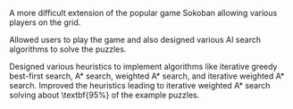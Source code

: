 A more difficult extension of the popular game Sokoban allowing various players on the grid. 

Allowed users to play the game and also designed various AI search algorithms to solve the puzzles. 

Designed various heuristics to implement algorithms like iterative greedy best-first search, A* search, weighted A* search, and iterative weighted A* search. Improved the heuristics leading to iterative weighted A* search solving about \textbf{95\%} of the example puzzles.
